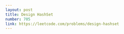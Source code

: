 ```yaml
---
layout: post
title: Design HashSet
number: 705
link: https://leetcode.com/problems/design-hashset
---
```

